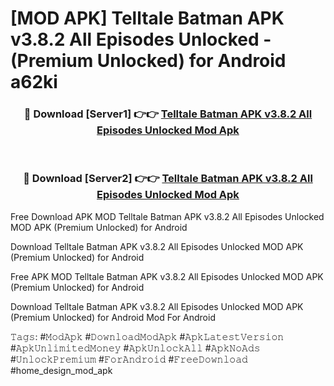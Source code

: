 # [MOD APK] Telltale Batman APK v3.8.2 All Episodes Unlocked - (Premium Unlocked) for Android a62ki



<div align="center">
<h3>🔴 Download [Server1] 👉👉 <a href="https://momento.my/?title=Telltale_Batman_APK_v3.8.2_All_Episodes_Unlocked">Telltale Batman APK v3.8.2 All Episodes Unlocked Mod Apk</a></h3><br>

<h3>🔴 Download [Server2] 👉👉 <a href="https://momento.my/?title=Telltale_Batman_APK_v3.8.2_All_Episodes_Unlocked">Telltale Batman APK v3.8.2 All Episodes Unlocked Mod Apk</a></h3>
</div>



Free Download APK MOD Telltale Batman APK v3.8.2 All Episodes Unlocked MOD APK (Premium Unlocked) for Android

Download Telltale Batman APK v3.8.2 All Episodes Unlocked MOD APK (Premium Unlocked) for Android

Free APK MOD Telltale Batman APK v3.8.2 All Episodes Unlocked MOD APK (Premium Unlocked) for Android

Download Telltale Batman APK v3.8.2 All Episodes Unlocked MOD APK (Premium Unlocked) for Android Mod For Android

𝚃𝚊𝚐𝚜: #𝙼𝚘𝚍𝙰𝚙𝚔 #𝙳𝚘𝚠𝚗𝚕𝚘𝚊𝚍𝙼𝚘𝚍𝙰𝚙𝚔 #𝙰𝚙𝚔𝙻𝚊𝚝𝚎𝚜𝚝𝚅𝚎𝚛𝚜𝚒𝚘𝚗 #𝙰𝚙𝚔𝚄𝚗𝚕𝚒𝚖𝚒𝚝𝚎𝚍𝙼𝚘𝚗𝚎𝚢 #𝙰𝚙𝚔𝚄𝚗𝚕𝚘𝚌𝚔𝙰𝚕𝚕 #𝙰𝚙𝚔𝙽𝚘𝙰𝚍𝚜 #𝚄𝚗𝚕𝚘𝚌𝚔𝙿𝚛𝚎𝚖𝚒𝚞𝚖 #𝙵𝚘𝚛𝙰𝚗𝚍𝚛𝚘𝚒𝚍 #𝙵𝚛𝚎𝚎𝙳𝚘𝚠𝚗𝚕𝚘𝚊𝚍 #home_design_mod_apk
